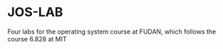 JOS-LAB
=======

Four labs for the operating system course at FUDAN, which follows the course 6.828 at MIT
